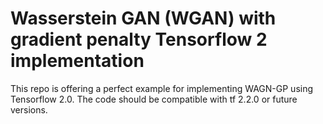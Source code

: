 # Wasserstein GAN (WGAN) with gradient penalty Tensorflow 2 implementation

This repo is offering a perfect example for implementing WAGN-GP using Tensorflow 2.0. The code should be compatible with tf 2.2.0 or future versions.

